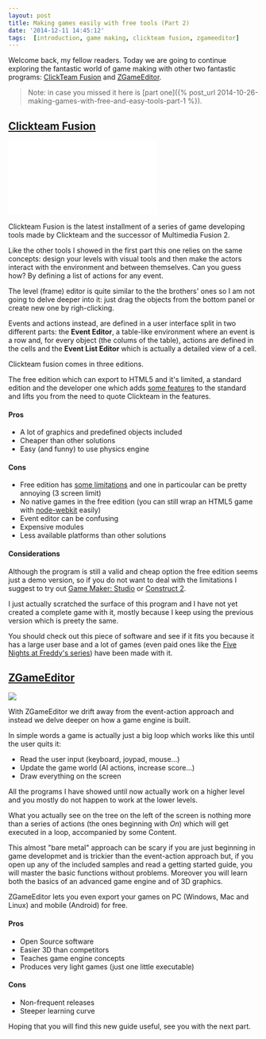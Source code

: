 ```yaml
---
layout: post
title: Making games easily with free tools (Part 2)
date: '2014-12-11 14:45:12'
tags:  [introduction, game making, clickteam fusion, zgameeditor]
---
```

Welcome back, my fellow readers. Today we are going to continue exploring the 
fantastic world of game making with other two fantastic programs: 
[ClickTeam Fusion](http://www.clickteam.com) and [ZGameEditor](http://www.zgameeditor.org/).

> Note: in case you missed it here is [part one]({% post_url 2014-10-26-making-games-with-free-and-easy-tools-part-1 %}).

## [Clickteam Fusion](http://www.clickteam.com)

<div class="embed-responsive embed-responsive-16by9" style="max-width: 85%;">
    <iframe class="embed-responsive-item" src="//www.youtube.com/embed/XYQL1jL50qI" frameborder="0" allowfullscreen></iframe>
</div>

Clickteam Fusion is the latest installment of a series of game developing tools made by Clickteam and the successor of Multimedia Fusion 2.

Like the other tools I showed in the first part this one relies on the same concepts: design your levels with visual tools and then make the actors interact with the environment and between themselves. Can you guess how? By defining a list of actions for any event.

The level (frame) editor is quite similar to the the brothers' ones so I am not going to delve deeper into it: just drag the objects from the bottom panel or create new one by righ-clicking.

Events and actions instead, are defined in a user interface split in two different parts: the __Event Editor__, a table-like environment where an event is a row and, for every object (the colums of the table), actions are defined in the cells and the __Event List Editor__ which is actually a detailed view of a cell.

Clickteam fusion comes in three editions.

The free edition which can export to HTML5 and it's limited, a standard edition and the developer one which adds [some features](http://www.clickteam.com/compare-versions) to the standard and lifts you from the need to quote Clickteam in the features.

#### Pros

 - A lot of graphics and predefined objects included
 - Cheaper than other solutions
 - Easy (and funny) to use physics engine

#### Cons

 - Free edition has [some limitations](http://community.clickteam.com/threads/88310-Free-HTML5-edition-differences?p=639416&viewfull=1#post639416) and one in particoular can be pretty annoying (3 screen limit)
 - No native games in the free edition (you can still wrap an HTML5 game with [node-webkit](https://github.com/rogerwang/node-webkit) easily)
 - Event editor can be confusing
 - Expensive modules
 - Less available platforms than other solutions
 
#### Considerations
Although the program is still a valid and cheap option the free edition seems just a demo version, so if you do not want to deal with the limitations I suggest to try out [Game Maker: Studio](http://www.yoyogames.com) or [Construct 2](http://www.scirra.com).

I just actually scratched the surface of this program and I have not yet created a complete game with it, mostly because I keep using the previous version which is preety the same.

You should check out this piece of software and see if it fits you because it has a large user base and a lot of games (even paid ones like the [Five Nights at Freddy's series](http://clickstore.clickteam.com/games/five-nights-at-freddys)) have been made with it.

## [ZGameEditor](http://www.zgameeditor.org/)

![](http://zgameeditor.org/images/zge_shot2.png)

With ZGameEditor we drift away from the event-action approach and instead we delve deeper on how a game engine is built.

In simple words a game is actually just a big loop which works like this until the user quits it:

 - Read the user input (keyboard, joypad, mouse...)
 - Update the game world (AI actions, increase score...)
 - Draw everything on the screen
 
All the programs I have showed until now actually work on a higher level and you mostly do not happen to work at the lower levels.

What you actually see on the tree on the left of the screen is nothing more than a series of actions (the ones beginning with _On_) which will get executed in a loop, accompanied by some Content.

This almost "bare metal" approach can be scary if you are just beginning in game developmet and is trickier than the event-action approach but, if you open up any of the included samples and read a getting started guide, you will master the basic functions without problems. Moreover you will learn both the basics of an advanced game engine and of 3D graphics.

ZGameEditor lets you even export your games on PC (Windows, Mac and Linux) and mobile (Android) for free.

#### Pros
 - Open Source software
 - Easier 3D than competitors
 - Teaches game engine concepts
 - Produces very light games (just one little executable)
 
#### Cons
 - Non-frequent releases
 - Steeper learning curve
 
 
Hoping that you will find this new guide useful, see you with the next part.
